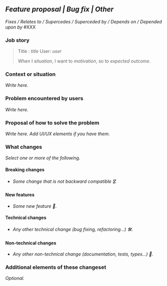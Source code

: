 ## _Feature proposal | Bug fix | Other_

_Fixes / Relates to / Supercedes / Superceded by / Depends on / Depended upon by_ #XXX

### Job story

> Title : _title_
> User: _user_
>
> When I _situation_,
> I want to _motivation_,
> so to _expected outcome_.

### Context or situation

_Write here._

### Problem encountered by users

_Write here._

### Proposal of how to solve the problem

_Write here. Add UI/UX elements if you have them._

### What changes

_Select one or more of the following._

#### Breaking changes

- _Some change that is not backward compatible 🎖._

#### New features

- _Some new feature 🤟._

#### Technical changes

- _Any other technical change (bug fixing, refactoring...) 🛠._

#### Non-technical changes

- _Any other non-technical change (documentation, tests, types...) 📖._

### Additional elements of these changeset

_Optional._